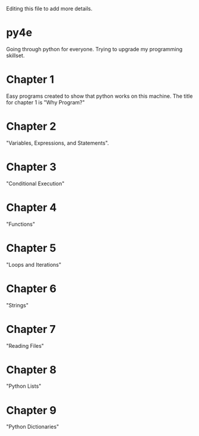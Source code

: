 Editing this file to add more details.

# py4e 
Going through python for everyone.  Trying to upgrade my programming skillset.

# Chapter 1
Easy programs created to show that python works on this machine.  The title for chapter 1 is "Why Program?"

# Chapter 2
"Variables, Expressions, and Statements".

# Chapter 3
"Conditional Execution"

# Chapter 4
"Functions"

# Chapter 5
"Loops and Iterations"

# Chapter 6
"Strings"

# Chapter 7
"Reading Files"

# Chapter 8
"Python Lists"

# Chapter 9
"Python Dictionaries"
